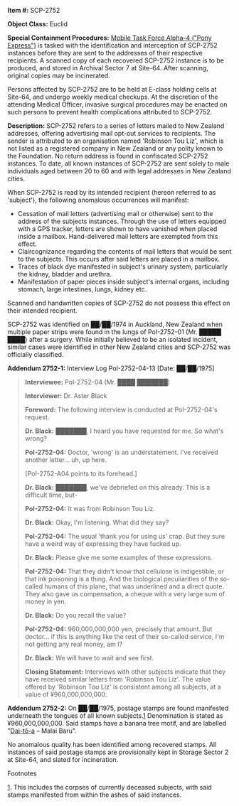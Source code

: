 **Item #:** SCP-2752

**Object Class:** Euclid

**Special Containment Procedures:** [Mobile Task Force Alpha-4 ("Pony Express")](/task-forces#alpha-4) is tasked with the identification and interception of SCP-2752 instances before they are sent to the addresses of their respective recipients. A scanned copy of each recovered SCP-2752 instance is to be produced, and stored in Archival Sector 7 at Site-64. After scanning, original copies may be incinerated.

Persons affected by SCP-2752 are to be held at E-class holding cells at Site-64, and undergo weekly medical checkups. At the discretion of the attending Medical Officer, invasive surgical procedures may be enacted on such persons to prevent health complications attributed to SCP-2752.

**Description:** SCP-2752 refers to a series of letters mailed to New Zealand addresses, offering advertising mail opt-out services to recipients. The sender is attributed to an organisation named 'Robinson Toʊ Liz', which is not listed as a registered company in New Zealand or any polity known to the Foundation. No return address is found in confiscated SCP-2752 instances. To date, all known instances of SCP-2752 are sent solely to male individuals aged between 20 to 60 and with legal addresses in New Zealand cities.

When SCP-2752 is read by its intended recipient (hereon referred to as 'subject'), the following anomalous occurrences will manifest:

*   Cessation of mail letters (advertising mail or otherwise) sent to the address of the subjects instances. Through the use of letters equipped with a GPS tracker, letters are shown to have vanished when placed inside a mailbox. Hand-delivered mail letters are exempted from this effect.
*   Claircognizance regarding the contents of mail letters that would be sent to the subjects. This occurs after said letters are placed in a mailbox.
*   Traces of black dye manifested in subject's urinary system, particularly the kidney, bladder and urethra.
*   Manifestation of paper pieces inside subject's internal organs, including stomach, large intestines, lungs, kidney etc.

Scanned and handwritten copies of SCP-2752 do not possess this effect on their intended recipient.

SCP-2752 was identified on ██/██/1974 in Auckland, New Zealand when multiple paper strips were found in the lungs of PoI-2752-01 (Mr. █████ ████) after a surgery. While initially believed to be an isolated incident, similar cases were identified in other New Zealand cities and SCP-2752 was officially classified.

**Addendum 2752-1:** Interview Log PoI-2752-04-13 \[Date: ██/██/1975\]

> **Interviewee:** PoI-2752-04 (Mr. ████ ███████)
> 
> **Interviewer:** Dr. Aster Black
> 
> **Foreword:** The following interview is conducted at PoI-2752-04's request.
> 
> **<Begin Log>**
> 
> **Dr. Black:** ███████, I heard you have requested for me. So what's wrong?
> 
> **PoI-2752-04:** Doctor, 'wrong' is an understatement. I've received another letter… uh, up here.
> 
> \[PoI-2752-A04 points to its forehead.\]
> 
> **Dr. Black:** ███████, we've debriefed on this already. This is a difficult time, but-
> 
> **PoI-2752-04:** It was from Robinson Toʊ Liz.
> 
> **Dr. Black:** Okay, I'm listening. What did they say?
> 
> **PoI-2752-04:** The usual 'thank you for using us' crap. But they sure have a weird way of expressing they have fucked up.
> 
> **Dr. Black:** Please give me some examples of these expressions.
> 
> **PoI-2752-04:** That they didn't know that cellulose is indigestible, or that ink poisoning is a thing. And the biological peculiarities of the so-called humans of this plane, that was underlined and a direct quote. They also gave us compensation, a cheque with a very large sum of money in yen.
> 
> **Dr. Black:** Do you recall the value?
> 
> **PoI-2752-04:** 960,000,000,000 yen, precisely that amount. But doctor… if this is anything like the rest of their so-called service, I'm not getting any real money, am I?
> 
> **Dr. Black:** We will have to wait and see first.
> 
> **<End Log>**
> 
> **Closing Statement:** Interviews with other subjects indicate that they have received similar letters from 'Robinson Toʊ Liz'. The value offered by 'Robinson Toʊ Liz' is consistent among all subjects, at a value of ¥960,000,000,000.

**Addendum 2752-2:** On ██/██/1975, postage stamps are found manifested underneath the tongues of all known subjects.[1](javascript:;) Denomination is stated as ¥960,000,000,000. Said stamps have a banana tree motif, and are labelled "[Dai-tō-a](/dai-to-a) – Malai Baru".

No anomalous quality has been identified among recovered stamps. All instances of said postage stamps are provisionally kept in Storage Sector 2 at Site-64, and slated for incineration.

Footnotes

[1](javascript:;). This includes the corpses of currently deceased subjects, with said stamps manifested from within the ashes of said instances.